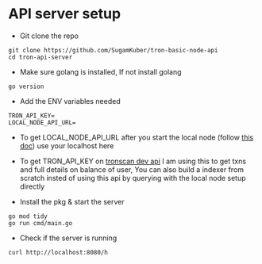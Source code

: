 # API server setup

- Git clone the repo
```
git clone https://github.com/SugamKuber/tron-basic-node-api
cd tron-api-server
```

- Make sure golang is installed, If not install golang
```
go version        
```

- Add the ENV variables needed

```
TRON_API_KEY=
LOCAL_NODE_API_URL=
```

- To get LOCAL_NODE_API_URL after you start the local node (follow [this doc](https://github.com/SugamKuber/tron-basic-node-api/blob/main/tron-java-node/README.md)) use your localhost here

- To get TRON_API_KEY on [tronscan dev api](https://tronscan.org/#/developer/api)
I am using this to get txns and full details on balance of user, You can also build a indexer from scratch insted of using this api by querying with the local node setup directly  


- Install the pkg & start the server
```
go mod tidy
go run cmd/main.go
```

- Check if the server is running
```
curl http://localhost:8080/h
```